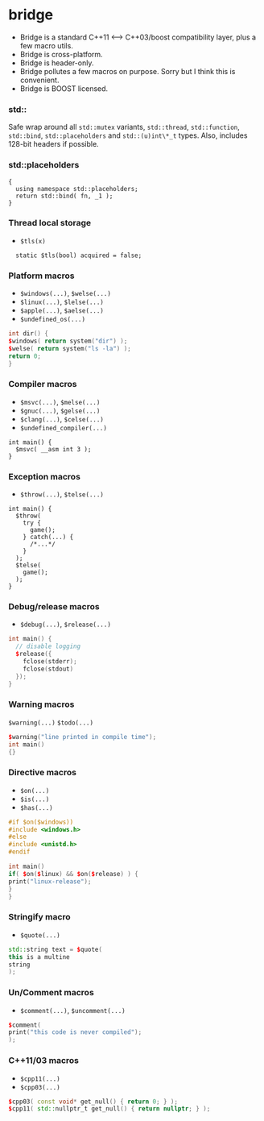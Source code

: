 bridge
======

- Bridge is a standard C++11 <--> C++03/boost compatibility layer, plus a few macro utils.
- Bridge is cross-platform. 
- Bridge is header-only.
- Bridge pollutes a few macros on purpose. Sorry but I think this is convenient.
- Bridge is BOOST licensed.

### std::

Safe wrap around all `std::mutex` variants, `std::thread`, `std::function`, `std::bind`, `std::placeholders` and `std::(u)int\*_t` types. Also, includes 128-bit headers if possible.

### std::placeholders

```
{
  using namespace std::placeholders;
  return std::bind( fn, _1 );
}
```

### Thread local storage  
- `$tls(x)`

```
  static $tls(bool) acquired = false;
```

### Platform macros
- `$windows(...)`, `$welse(...)`
- `$linux(...)`, `$lelse(...)`
- `$apple(...)`, `$aelse(...)`
- `$undefined_os(...)`

```c++
int dir() {
$windows( return system("dir") );
$welse( return system("ls -la") );
return 0;
}
```

### Compiler macros
- `$msvc(...)`, `$melse(...)`
- `$gnuc(...)`, `$gelse(...)`
- `$clang(...)`, `$celse(...)`
- `$undefined_compiler(...)`

```
int main() {
  $msvc( __asm int 3 );
}
```

### Exception macros
- `$throw(...)`, `$telse(...)`

```
int main() {
  $throw(
    try {
      game(); 
    } catch(...) {
      /*...*/
    } 
  );
  $telse(
    game(); 
  );
}
```

### Debug/release macros
- `$debug(...)`, `$release(...)`

```c++
int main() {
  // disable logging
  $release({
    fclose(stderr);
    fclose(stdout) 
  });
}
```

### Warning macros
`$warning(...)`
`$todo(...)`

```c++
$warning("line printed in compile time");
int main()
{}
```

### Directive macros
- `$on(...)`
- `$is(...)`
- `$has(...)`

```c++
#if $on($windows))
#include <windows.h>
#else
#include <unistd.h>
#endif

int main()
if( $on($linux) && $on($release) ) {
print("linux-release");
}
}
```

### Stringify macro
- `$quote(...)`

```c++
std::string text = $quote(
this is a multine
string
);
```

### Un/Comment macros
- `$comment(...)`, `$uncomment(...)`

```c++
$comment(
print("this code is never compiled");
);
```

### C++11/03 macros
- `$cpp11(...)`
- `$cpp03(...)`

```c++
$cpp03( const void* get_null() { return 0; } );
$cpp11( std::nullptr_t get_null() { return nullptr; } );
```

